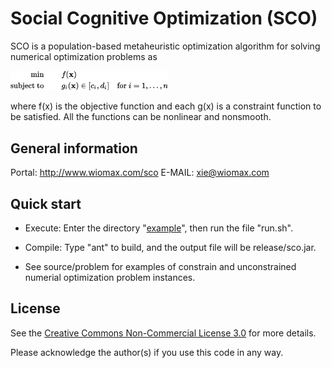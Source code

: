 Social Cognitive Optimization (SCO)
===================================

SCO is a population-based metaheuristic optimization algorithm for solving numerical optimization problems as

<img src="https://github.com/xfxie/sco/blob/master/image/nop.png" width="50%" />

where f(x) is the objective function and each g(x) is a constraint function to be satisfied. All the functions can be nonlinear and nonsmooth.

General information
-------------------

Portal: http://www.wiomax.com/sco
E-MAIL: xie@wiomax.com

Quick start
-----------

- Execute: Enter the directory "[example](https://github.com/xfxie/sco/tree/master/example)", then run the file "run.sh".

- Compile: Type "ant" to build, and the output file will be release/sco.jar. 

- See source/problem for examples of constrain and unconstrained numerial optimization problem instances.

License
-------

See the [Creative Commons Non-Commercial License 3.0](https://creativecommons.org/licenses/by-nc/3.0/us/) for more details.

Please acknowledge the author(s) if you use this code in any way.

